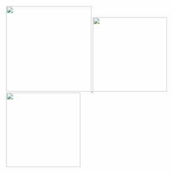 <a href="/">
  <img height="230em" src="https://github-profile-summary-cards.vercel.app/api/cards/profile-details?username=sircdd&theme=github">
  <img height="200em" src="https://github-readme-stats.vercel.app/api?username=sircdd&show_icons=true&include_all_commits=true&count_private=true" />
  <img height="200em" src="https://github-readme-stats.vercel.app/api/top-langs?username=sircdd&layout=compact&exclude_repo=Android_Homework,rinchannowww.github.io&langs_count=8" />
</a>
